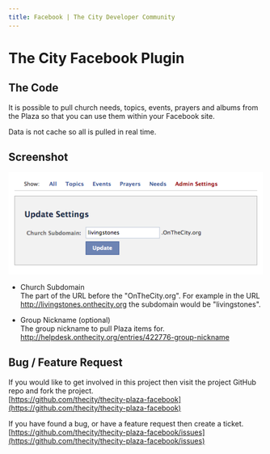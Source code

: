 ```yaml
---
title: Facebook | The City Developer Community
---
```


# The City Facebook Plugin


## The Code

It is possible to pull church needs, topics, events, prayers and albums from the Plaza so that you can use them within your Facebook site.

Data is not cache so all is pulled in real time.



## Screenshot

![Screenshot](/images/plaza-facebook/widget.png) 

* Church Subdomain  
The part of the URL before the "OnTheCity.org".  For example in the URL http://livingstones.onthecity.org the subdomain would be "livingstones".

* Group Nickname (optional)  
The group nickname to pull Plaza items for.  
http://helpdesk.onthecity.org/entries/422776-group-nickname



## Bug / Feature Request

If you would like to get involved in this project then visit the project GitHub repo and fork the project.  
[https://github.com/thecity/thecity-plaza-facebook](https://github.com/thecity/thecity-plaza-facebook) 


If you have found a bug, or have a feature request then create a ticket.  
[https://github.com/thecity/thecity-plaza-facebook/issues](https://github.com/thecity/thecity-plaza-facebook/issues)
